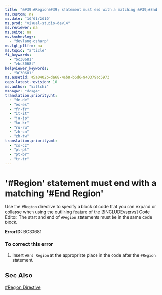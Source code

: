 ```yaml
---
title: "&#39;#Region&#39; statement must end with a matching &#39;#End Region&#39;"
ms.custom: na
ms.date: "10/01/2016"
ms.prod: "visual-studio-dev14"
ms.reviewer: na
ms.suite: na
ms.technology: 
  - "devlang-csharp"
ms.tgt_pltfrm: na
ms.topic: "article"
f1_keywords: 
  - "bc30681"
  - "vbc30681"
helpviewer_keywords: 
  - "BC30681"
ms.assetid: 05a0402b-da68-4ab8-b6d6-940379bc5973
caps.latest.revision: 10
ms.author: "billchi"
manager: "douge"
translation.priority.ht: 
  - "de-de"
  - "es-es"
  - "fr-fr"
  - "it-it"
  - "ja-jp"
  - "ko-kr"
  - "ru-ru"
  - "zh-cn"
  - "zh-tw"
translation.priority.mt: 
  - "cs-cz"
  - "pl-pl"
  - "pt-br"
  - "tr-tr"
---
```

# &#39;#Region&#39; statement must end with a matching &#39;#End Region&#39;
Use the `#Region` directive to specify a block of code that you can expand or collapse when using the outlining feature of the [!INCLUDE[vsprvs](../codequality/includes/vsprvs_md.md)] Code Editor. The start and end of `#Region` statements must be in the same code block.  
  
 **Error ID:** BC30681  
  
### To correct this error  
  
1.  Insert `#End Region` at the appropriate place in the code after the `#Region` statement.  
  
## See Also  
 [#Region Directive](../Topic/%23Region%20Directive.md)